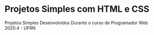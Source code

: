 # Projetos Simples com HTML e CSS
Projetos Simples Desenvolvidos Durante o curso de Programador Web 2020.4 - UFRN
